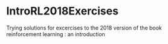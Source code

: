 # IntroRL2018Exercises
Trying solutions for excercises to the 2018 version of the book reinforcement learning : an introduction

